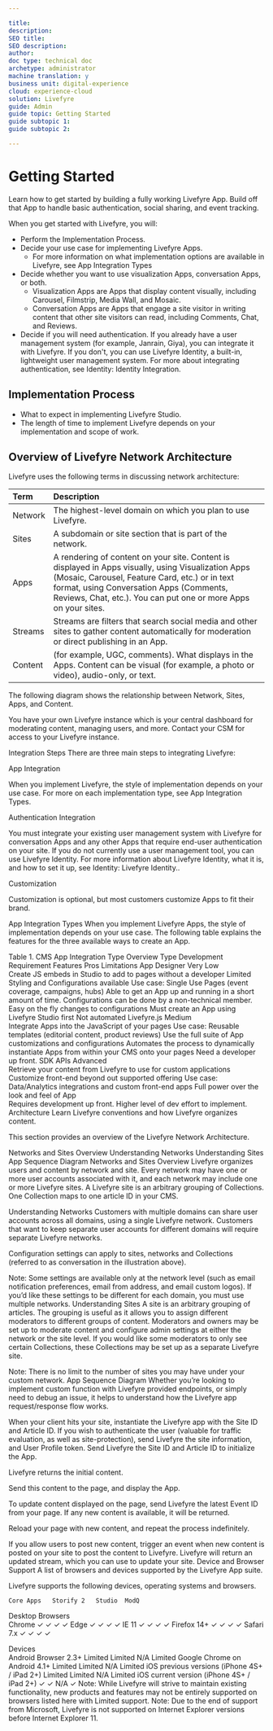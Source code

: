 ```yaml
---

title: 
description: 
SEO title: 
SEO description: 
author: 
doc type: technical doc
archetype: administrator
machine translation: y
business unit: digital-experience
cloud: experience-cloud
solution: Livefyre
guide: Admin
guide topic: Getting Started
guide subtopic 1: 
guide subtopic 2: 

---
```


# Getting Started

Learn how to get started by building a fully working Livefyre App. Build off that App to handle basic authentication, social sharing, and event tracking.

When you get started with Livefyre, you will:

+ Perform the Implementation Process.
+ Decide your use case for implementing Livefyre Apps. 
    + For more information on what implementation options are available in Livefyre, see App Integration Types
+ Decide whether you want to use visualization Apps, conversation Apps, or both.
    + Visualization Apps are Apps that display content visually, including Carousel, Filmstrip, Media Wall, and Mosaic.
    + Conversation Apps are Apps that engage a site visitor in writing content that other site visitors can read, including Comments, Chat, and Reviews.
+ Decide if you will need authentication. If you already have a user management system (for example, Janrain, Giya), you can integrate it with Livefyre. If you don't, you can use Livefyre Identity, a built-in, lightweight user management system. For more about integrating authentication, see Identity: Identity Integration.

## Implementation Process

+ What to expect in implementing Livefyre Studio.
+ The length of time to implement Livefyre depends on your implementation and scope of work.

## Overview of Livefyre Network Architecture

Livefyre uses the following terms in discussing network architecture:

| Term    | Description                                                                                                                                                                                                                                                         |
| :------ | :------------------------------------------------------------------------------------------------------------------------------------------------------------------------------------------------------------------------------------------------------------------ |
| Network | The highest-level domain on which you plan to use Livefyre.                                                                                                                                                                                                         |
| Sites   | A subdomain or site section that is part of the network.                                                                                                                                                                                                            |
| Apps    | A rendering of content on your site. Content is displayed in Apps visually, using Visualization Apps (Mosaic, Carousel, Feature Card, etc.) or in text format, using Conversation Apps (Comments, Reviews, Chat, etc.). You can put one or more Apps on your sites. |
| Streams | Streams are filters that search social media and other sites to gather content automatically for moderation or direct publishing in an App.                                                                                                                         |
| Content | (for example, UGC, comments). What displays in the Apps. Content can be visual (for example, a photo or video), audio-only, or text.                                                                                                                                |

The following diagram shows the relationship between Network, Sites, Apps, and Content.


You have your own Livefyre instance which is your central dashboard for moderating content, managing users, and more. Contact your CSM for access to your Livefyre instance.

Integration Steps
There are three main steps to integrating Livefyre:

App Integration

When you implement Livefyre, the style of implementation depends on your use case. For more on each implementation type, see App Integration Types.

Authentication Integration

You must integrate your existing user management system with Livefyre for conversation Apps and any other Apps that require end-user authentication on your site. If you do not currently use a user management tool, you can use Livefyre Identity. For more information about Livefyre Identity, what it is, and how to set it up, see Identity: Livefyre Identity..

Customization

Customization is optional, but most customers customize Apps to fit their brand.

App Integration Types
When you implement Livefyre Apps, the style of implementation depends on your use case. The following table explains the features for the three available ways to create an App.

Table 1. CMS App Integration Type Overview
Type	Development Requirement	Features	Pros	Limitations
App Designer	Very Low	
Create JS embeds in Studio to add to pages without a developer
Limited Styling and Configurations available
Use case: Single Use Pages (event coverage, campaigns, hubs)
Able to get an App up and running in a short amount of time.
Configurations can be done by a non-technical member.
Easy on the fly changes to configurations
Must create an App using Livefyre Studio first
Not automated
Livefyre.js	Medium	
Integrate Apps into the JavaScript of your pages
Use case: Reusable templates (editorial content, product reviews)
Use the full suite of App customizations and configurations
Automates the process to dynamically instantiate Apps from within your CMS onto your pages
Need a developer up front.
SDK APIs	Advanced	
Retrieve your content from Livefyre to use for custom applications
Customize front-end beyond out supported offering
Use case: Data/Analytics integrations and custom front-end apps
Full power over the look and feel of App	
Requires development up front.
Higher level of dev effort to implement.
Architecture
Learn Livefyre conventions and how Livefyre organizes content.

This section provides an overview of the Livefyre Network Architecture.

Networks and Sites Overview
Understanding Networks
Understanding Sites
App Sequence Diagram
Networks and Sites Overview
Livefyre organizes users and content by network and site. Every network may have one or more user accounts associated with it, and each network may include one or more Livefyre sites. A Livefyre site is an arbitrary grouping of Collections. One Collection maps to one article ID in your CMS.


Understanding Networks
Customers with multiple domains can share user accounts across all domains, using a single Livefyre network. Customers that want to keep separate user accounts for different domains will require separate Livefyre networks.

Configuration settings can apply to sites, networks and Collections (referred to as conversation in the illustration above).

Note: Some settings are available only at the network level (such as email notification preferences, email from address, and email custom logos). If you’d like these settings to be different for each domain, you must use multiple networks.
Understanding Sites
A site is an arbitrary grouping of articles. The grouping is useful as it allows you to assign different moderators to different groups of content. Moderators and owners may be set up to moderate content and configure admin settings at either the network or the site level. If you would like some moderators to only see certain Collections, these Collections may be set up as a separate Livefyre site.

Note: There is no limit to the number of sites you may have under your custom network.
App Sequence Diagram
Whether you’re looking to implement custom function with Livefyre provided endpoints, or simply need to debug an issue, it helps to understand how the Livefyre app request/response flow works.


When your client hits your site, instantiate the Livefyre app with the Site ID and Article ID.
If you wish to authenticate the user (valuable for traffic evaluation, as well as site-protection), send Livefyre the site information, and User Profile token.
Send Livefyre the Site ID and Article ID to initialize the App.

Livefyre returns the initial content.

Send this content to the page, and display the App.

To update content displayed on the page, send Livefyre the latest Event ID from your page. If any new content is available, it will be returned.

Reload your page with new content, and repeat the process indefinitely.

If you allow users to post new content, trigger an event when new content is posted on your site to post the content to Livefyre. Livefyre will return an updated stream, which you can use to update your site.
Device and Browser Support
A list of browsers and devices supported by the Livefyre App suite.

Livefyre supports the following devices, operating systems and browsers.

 	Core Apps	Storify 2	Studio	ModQ
Desktop Browsers	 	 	 	 
Chrome	✓	✓	✓	✓
Edge	✓	✓	✓	✓
IE 11	✓	✓	✓	✓
Firefox 14+	✓	✓	✓	✓
Safari 7.x	✓	✓	✓	✓
 	 	 	 	 
Devices	 	 	 	 
Android Browser 2.3+	Limited	Limited	N/A	Limited
Google Chrome on Android 4.1+	Limited	Limited	N/A	Limited
iOS previous versions (iPhone 4S+ / iPad 2+)	Limited	Limited	N/A	Limited
iOS current version (iPhone 4S+ / iPad 2+)	✓	✓	N/A	✓
Note: While Livefyre will strive to maintain existing functionality, new products and features may not be entirely supported on browsers listed here with Limited support.
Note: Due to the end of support from Microsoft, Livefyre is not supported on Internet Explorer versions before Internet Explorer 11.
